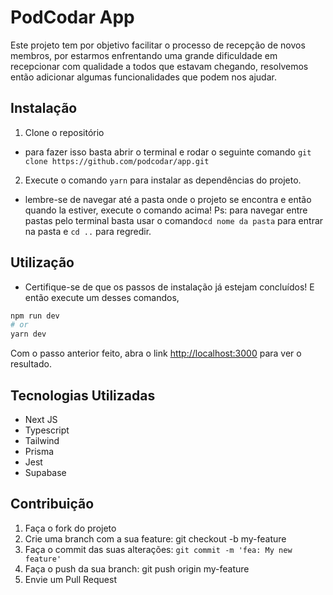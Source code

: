 # PodCodar App

Este projeto tem por objetivo facilitar o processo de recepção de novos membros, por estarmos enfrentando uma grande dificuldade em recepcionar com qualidade a todos que estavam chegando, resolvemos então adicionar algumas funcionalidades que podem nos ajudar.

## Instalação

1. Clone o repositório
  - para fazer isso basta abrir o terminal e rodar o seguinte comando `git clone https://github.com/podcodar/app.git`
2. Execute o comando `yarn` para instalar as dependências do projeto.
  - lembre-se de navegar até a pasta onde o projeto se encontra e então quando la estiver, execute o comando acima! Ps: para navegar entre pastas pelo terminal basta usar o comando`cd nome da pasta` para entrar na pasta e `cd ..` para regredir.


## Utilização

  - Certifique-se de que os passos de instalação já estejam concluídos! E então execute um desses comandos,
```bash
npm run dev
# or
yarn dev
```

Com o passo anterior feito, abra o link [http://localhost:3000](http://localhost:3000) para ver o resultado.


## Tecnologias Utilizadas

- Next JS
- Typescript
- Tailwind
- Prisma
- Jest
- Supabase

## Contribuição

1. Faça o fork do projeto
2. Crie uma branch com a sua feature: git checkout -b my-feature
3. Faça o commit das suas alterações: ```git commit -m 'fea: My new feature'```
4. Faça o push da sua branch: git push origin my-feature
5. Envie um Pull Request
